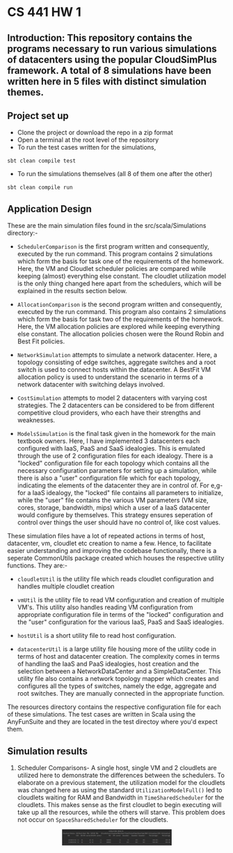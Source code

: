 # CS 441 HW 1

## Introduction: This repository contains the programs necessary to run various simulations of datacenters using the popular CloudSimPlus framework. A total of 8 simulations have been written here in 5 files with distinct simulation themes.

## Project set up
+ Clone the project or download the repo in a zip format
+ Open a terminal at the root level of the repository
+ To run the test cases written for the simulations,

```
sbt clean compile test
```

+ To run the simulations themselves (all 8 of them one after the other)

```
sbt clean compile run
```

## Application Design

These are the main simulation files found in the src/scala/Simulations directory:-
+ `SchedulerComparison` is the first program written and consequently, executed by the run command. This program contains 2 simulations which form the basis for task one of the requirements of the homework. Here, the VM and Cloudlet scheduler policies are compared while keeping (almost) everything else constant. The cloudlet utilization model is the only thing changed here apart from the schedulers, which will be explained in the results section below.

+ `AllocationComparison` is the second program written and consequently, executed by the run command. This program also contains 2 simulations which form the basis for task two of the requirements of the homework. Here, the VM allocation policies are explored while keeping everything else constant. The allocation policies chosen were the Round Robin and Best Fit policies.

+ `NetworkSimulation` attempts to simulate a network datacenter. Here, a topology consisting of edge switches, aggregate switches and a root switch is used to connect hosts within the datacenter. A BestFit VM allocation policy is used to understand the scenario in terms of a network datacenter with switching delays involved.

+ `CostSimulation` attempts to model 2 datacenters with varying cost strategies. The 2 datacenters can be considered to be from different competitive cloud providers, who each have their strengths and weaknesses.

+ `ModelsSimulation` is the final task given in the homework for the main textbook owners. Here, I have implemented 3 datacenters each configured with IaaS, PaaS and SaaS idealogies. This is emulated through the use of 2 configuration files for each idealogy. There is a "locked" configuration file for each topology which contains all the necessary configuration parameters for setting up a simulation, while there is also a "user" configuration file which for each topology, indicating the elements of the datacenter they are in control of. For e,g- for a IaaS idealogy, the "locked" file contains all parameters to initialize, while the "user" file contains the various VM parameters (VM size, cores, storage, bandwidth, mips) which a user of a IaaS datacenter would configure by themselves. This strategy ensures seperation of control over things the user should have no control of, like cost values.

These simulation files have a lot of repeated actions in terms of host, datacenter, vm, cloudlet etc creation to name a few. Hence, to facilitate easier understanding and improving the codebase functionally, there is a seperate CommonUtils package created which houses the respective utility functions. They are:-
+ `cloudletUtil` is the utility file which reads cloudlet configuration and handles multiple cloudlet creation

+ `vmUtil` is the utility file to read VM configuration and creation of multiple VM's. This utility also handles reading VM configuration from appropriate configuration file in terms of the "locked" configuration and the "user" configuration for the various IaaS, PaaS and SaaS idealogies.

+ `hostUtil` is a short utility file to read host configuration.

+ `datacenterUtil` is a large utility file housing more of the utility code in terms of host and datacenter creation. The complexity comes in terms of handling the IaaS and PaaS idealogies, host creation and the selection between a NetworkDataCenter and a SimpleDataCenter. This utility file also contains a network topology mapper which creates and configures all the types of switches, namely the edge, aggregate and root switches. They are manually connected in the appropriate function.

The resources directory contains the respective configuration file for each of these simulations. The test cases are written in Scala using the AnyFunSuite and they are located in the test directoy where you'd expect them.

## Simulation results

1. Scheduler Comparisons- A single host, single VM and 2 cloudlets are utilized here to demonstrate the differences between the schedulers. To elaborate on a previous statement, the utilization model for the cloudlets was changed here as using the standard `UtilizationModelFull()` led to cloudlets waiting for RAM and Bandwidth in `TimeSharedScheduler` for the cloudlets. This makes sense as the first cloudlet to begin executing will take up all the resources, while the others will starve. This problem does not occur on `SpaceSharedScheduler` for the cloudlets.

<p align="center">
  <img src="Scheduler1.jpg" style="width: 50%;" />
</p>
